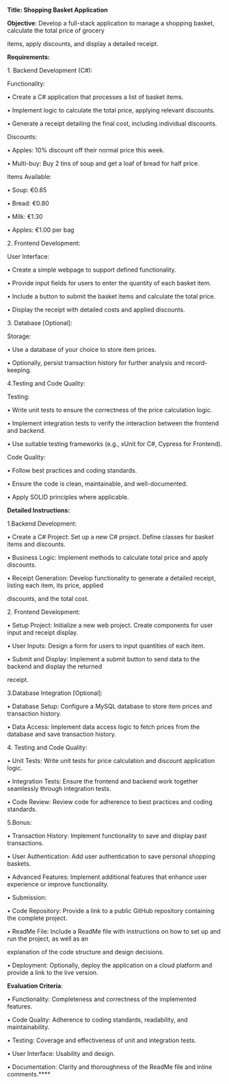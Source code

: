 **Title: Shopping Basket Application**

**Objective**: Develop a full-stack application to manage a shopping
basket, calculate the total price of grocery

items, apply discounts, and display a detailed receipt.

**Requirements:**

1\. Backend Development (C#):

Functionality:

• Create a C# application that processes a list of basket items.

• Implement logic to calculate the total price, applying relevant
discounts.

• Generate a receipt detailing the final cost, including individual
discounts.

Discounts:

• Apples: 10% discount off their normal price this week.

• Multi-buy: Buy 2 tins of soup and get a loaf of bread for half
price.

Items Available:

• Soup: €0.65

• Bread: €0.80

• Milk: €1.30

• Apples: €1.00 per bag

2\. Frontend Development:

User Interface:

• Create a simple webpage to support defined functionality.

• Provide input fields for users to enter the quantity of each basket
item.

• Include a button to submit the basket items and calculate the total
price.

• Display the receipt with detailed costs and applied discounts.

3\. Database \[Optional\]:

Storage:

• Use a database of your choice to store item prices.

• Optionally, persist transaction history for further analysis and
record-keeping.

4.Testing and Code Quality:

Testing:

• Write unit tests to ensure the correctness of the price calculation
logic.

• Implement integration tests to verify the interaction between the
frontend and backend.

• Use suitable testing frameworks (e.g., xUnit for C#, Cypress for
Frontend).

Code Quality:

• Follow best practices and coding standards.

• Ensure the code is clean, maintainable, and well-documented.

• Apply SOLID principles where applicable.

**Detailed Instructions:**

1.Backend Development:

• Create a C# Project: Set up a new C# project. Define classes for
basket items and discounts.

• Business Logic: Implement methods to calculate total price and apply
discounts.

• Receipt Generation: Develop functionality to generate a detailed
receipt, listing each item, its price, applied

discounts, and the total cost.

2\. Frontend Development:

• Setup Project: Initialize a new web project. Create components for
user input and receipt display.

• User Inputs: Design a form for users to input quantities of each
item.

• Submit and Display: Implement a submit button to send data to the
backend and display the returned

receipt.

3.Database Integration \[Optional\]:

• Database Setup: Configure a MySQL database to store item prices and
transaction history.

• Data Access: Implement data access logic to fetch prices from the
database and save transaction history.

4\. Testing and Code Quality:

• Unit Tests: Write unit tests for price calculation and discount
application logic.

• Integration Tests: Ensure the frontend and backend work together
seamlessly through integration tests.

• Code Review: Review code for adherence to best practices and coding
standards.

5.Bonus:

• Transaction History: Implement functionality to save and display
past transactions.

• User Authentication: Add user authentication to save personal
shopping baskets.

• Advanced Features: Implement additional features that enhance user
experience or improve functionality.

• Submission:

• Code Repository: Provide a link to a public GitHub repository
containing the complete project.

• ReadMe File: Include a ReadMe file with instructions on how to set
up and run the project, as well as an

explanation of the code structure and design decisions.

• Deployment: Optionally, deploy the application on a cloud platform
and provide a link to the live version.

**Evaluation Criteria**:

• Functionality: Completeness and correctness of the implemented
features.

• Code Quality: Adherence to coding standards, readability, and
maintainability.

• Testing: Coverage and effectiveness of unit and integration tests.

• User Interface: Usability and design.

• Documentation: Clarity and thoroughness of the ReadMe file and
inline comments.****
